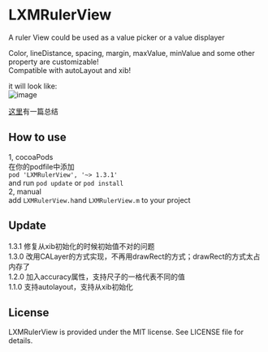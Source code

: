 # LXMRulerView
A ruler View could be used as a value picker or a value displayer    

Color, lineDistance, spacing, margin, maxValue, minValue and some other property are customizable!     
Compatible with autoLayout and xib!

it will look like:    
![image](https://github.com/Phelthas/LXMRulerView/blob/master/Screenshots/rulerView.gif)       

[这里](http://www.cnblogs.com/Phelthas/p/5697166.html)有一篇总结    


## How to use   
1, cocoaPods    
在你的podfile中添加        
`pod 'LXMRulerView', '~> 1.3.1'`    
and run `pod update` or `pod install`    
2, manual    
add `LXMRulerView.h`and `LXMRulerView.m` to your project


## Update
1.3.1    修复从xib初始化的时候初始值不对的问题    
1.3.0    改用CALayer的方式实现，不再用drawRect的方式；drawRect的方式太占内存了       
1.2.0    加入accuracy属性，支持尺子的一格代表不同的值    
1.1.0    支持autolayout，支持从xib初始化    




## License
LXMRulerView is provided under the MIT license. See LICENSE file for details.
